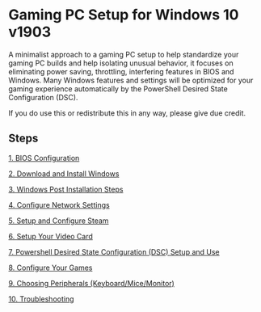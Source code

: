 # Gaming PC Setup for Windows 10 v1903
A minimalist approach to a gaming PC setup to help standardize your gaming PC builds and help isolating unusual behavior, it focuses on eliminating power saving, throttling, interfering features in BIOS and Windows. Many Windows features and settings will be optimized for your gaming experience automatically by the PowerShell Desired State Configuration (DSC).

If you do use this or redistribute this in any way, please give due credit.

## Steps
[1. BIOS Configuration](BIOS/README.md)

[2. Download and Install Windows](INSTALLWIN/README.md)

[3. Windows Post Installation Steps](POSTINSTALL/README.md)

[4. Configure Network Settings](NETWORK/README.md)

[5. Setup and Configure Steam](STEAM/README.md)

[6. Setup Your Video Card](VIDEOCARD/README.md)

[7. Powershell Desired State Configuration (DSC) Setup and Use](PSDSC/README.md)

[8. Configure Your Games](GAMECONFIGS/README.md)

[9. Choosing Peripherals (Keyboard/Mice/Monitor)](PERIPHERALS/README.md)

[10. Troubleshooting](TROUBLESHOOTING/README.md)
